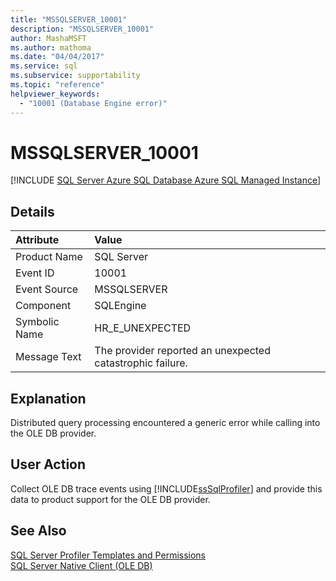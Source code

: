 ```yaml
---
title: "MSSQLSERVER_10001"
description: "MSSQLSERVER_10001"
author: MashaMSFT
ms.author: mathoma
ms.date: "04/04/2017"
ms.service: sql
ms.subservice: supportability
ms.topic: "reference"
helpviewer_keywords:
  - "10001 (Database Engine error)"
---
```

# MSSQLSERVER_10001
[!INCLUDE [SQL Server Azure SQL Database Azure SQL Managed Instance](../../includes/applies-to-version/sql-asdb-asdbmi.md)]
  
## Details  
  
| Attribute | Value |  
| :-------- | :---- |  
|Product Name|SQL Server|  
|Event ID|10001|  
|Event Source|MSSQLSERVER|  
|Component|SQLEngine|  
|Symbolic Name|HR_E_UNEXPECTED|  
|Message Text|The provider reported an unexpected catastrophic failure.|  
  
## Explanation  
Distributed query processing encountered a generic error while calling into the OLE DB provider.  
  
## User Action  
Collect OLE DB trace events using [!INCLUDE[ssSqlProfiler](../../includes/sssqlprofiler-md.md)] and  provide this data to product support for the OLE DB provider.  
  
## See Also  
[SQL Server Profiler Templates and Permissions](~/tools/sql-server-profiler/sql-server-profiler-templates-and-permissions.md)  
[SQL Server Native Client &#40;OLE DB&#41;](~/relational-databases/native-client/ole-db/sql-server-native-client-ole-db.md)  
  
